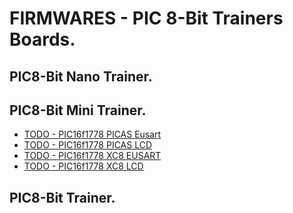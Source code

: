 # FIRMWARES - PIC 8-Bit Trainers Boards.

## PIC8-Bit Nano Trainer.

## PIC8-Bit Mini Trainer.

- [TODO - PIC16f1778 PICAS Eusart](./pic16f17xx/pic16f1778-mini-picas-eusart.s)
- [TODO - PIC16f1778 PICAS LCD](./pic16f17xx/pic16f1778-mini-picas-lcd.s)
- [TODO - PIC16f1778 XC8 EUSART](./pic16f17xx/pic16f1778-mini-xc8-eusart.c)
- [TODO - PIC16f1778 XC8 LCD](./pic16f17xx/pic16f1778-mini-xc8-lcd.c)

## PIC8-Bit Trainer.
